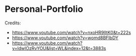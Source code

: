 # Personal-Portfolio

Credits:
- https://www.youtube.com/watch?v=nxoHR9lltK0&t=222s
- https://www.youtube.com/watch?v=womd8BFIbDY
- https://www.youtube.com/watch?v=ldwlOzRvYOU&list=WL&index=12&t=3883s
